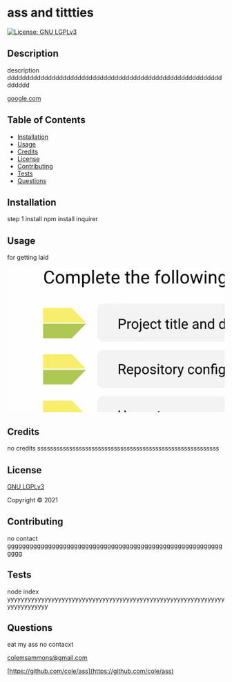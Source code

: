 # ass and tittties

  [![License: GNU LGPLv3](https://img.shields.io/badge/license-GNU%20LGPLv3-green)](https://www.gnu.org/licenses/lgpl-3.0.en.html)

  ## Description 

  description    dddddddddddddddddddddddddddddddddddddddddddddddddddddddddddddddd

  
  [google.com](google.com)
  

  ## Table of Contents

  * [Installation](#Installation)
  * [Usage](#Usage)
  * [Credits](#Credits)
  * [License](#License)
  * [Contributing](#Contributing)
  * [Tests](#Tests)
  * [Questions](#Questions)
   
  ## Installation
  
  step 1 install npm install inquirer
  
  ## Usage
  for getting laid
  
  ![Screenshot](images/screenshot.png)
  

  ## Credits

  no credits sssssssssssssssssssssssssssssssssssssssssssssssssssssssss

  
  ## License
  [GNU LGPLv3](https://www.gnu.org/licenses/lgpl-3.0.en.html)

  Copyright &copy; 2021
  

  ## Contributing

  no contact gggggggggggggggggggggggggggggggggggggggggggggggggggggggggggggg

  ## Tests

  node index yyyyyyyyyyyyyyyyyyyyyyyyyyyyyyyyyyyyyyyyyyyyyyyyyyyyyyyyyyyyyyyyyyyyyyyyyyyy

  ## Questions

  eat my ass no contacxt

  colemsammons@gmail.com

  [https://github.com/cole/ass](https://github.com/cole/ass)


